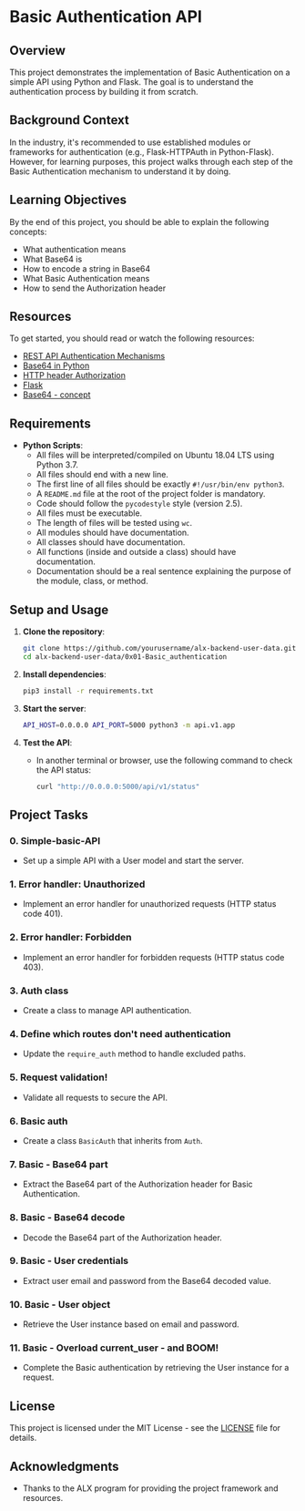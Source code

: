 # Basic Authentication API

## Overview
This project demonstrates the implementation of Basic Authentication on a simple API using Python and Flask. The goal is to understand the authentication process by building it from scratch.

## Background Context
In the industry, it's recommended to use established modules or frameworks for authentication (e.g., Flask-HTTPAuth in Python-Flask). However, for learning purposes, this project walks through each step of the Basic Authentication mechanism to understand it by doing.

## Learning Objectives
By the end of this project, you should be able to explain the following concepts:
- What authentication means
- What Base64 is
- How to encode a string in Base64
- What Basic Authentication means
- How to send the Authorization header

## Resources
To get started, you should read or watch the following resources:
- [REST API Authentication Mechanisms](https://example.com)
- [Base64 in Python](https://example.com)
- [HTTP header Authorization](https://example.com)
- [Flask](https://example.com)
- [Base64 - concept](https://example.com)

## Requirements
- **Python Scripts**:
  - All files will be interpreted/compiled on Ubuntu 18.04 LTS using Python 3.7.
  - All files should end with a new line.
  - The first line of all files should be exactly `#!/usr/bin/env python3`.
  - A `README.md` file at the root of the project folder is mandatory.
  - Code should follow the `pycodestyle` style (version 2.5).
  - All files must be executable.
  - The length of files will be tested using `wc`.
  - All modules should have documentation.
  - All classes should have documentation.
  - All functions (inside and outside a class) should have documentation.
  - Documentation should be a real sentence explaining the purpose of the module, class, or method.

## Setup and Usage
1. **Clone the repository**:
    ```sh
    git clone https://github.com/yourusername/alx-backend-user-data.git
    cd alx-backend-user-data/0x01-Basic_authentication
    ```

2. **Install dependencies**:
    ```sh
    pip3 install -r requirements.txt
    ```

3. **Start the server**:
    ```sh
    API_HOST=0.0.0.0 API_PORT=5000 python3 -m api.v1.app
    ```

4. **Test the API**:
    - In another terminal or browser, use the following command to check the API status:
      ```sh
      curl "http://0.0.0.0:5000/api/v1/status"
      ```

## Project Tasks
### 0. Simple-basic-API
- Set up a simple API with a User model and start the server.

### 1. Error handler: Unauthorized
- Implement an error handler for unauthorized requests (HTTP status code 401).

### 2. Error handler: Forbidden
- Implement an error handler for forbidden requests (HTTP status code 403).

### 3. Auth class
- Create a class to manage API authentication.

### 4. Define which routes don't need authentication
- Update the `require_auth` method to handle excluded paths.

### 5. Request validation!
- Validate all requests to secure the API.

### 6. Basic auth
- Create a class `BasicAuth` that inherits from `Auth`.

### 7. Basic - Base64 part
- Extract the Base64 part of the Authorization header for Basic Authentication.

### 8. Basic - Base64 decode
- Decode the Base64 part of the Authorization header.

### 9. Basic - User credentials
- Extract user email and password from the Base64 decoded value.

### 10. Basic - User object
- Retrieve the User instance based on email and password.

### 11. Basic - Overload current_user - and BOOM!
- Complete the Basic authentication by retrieving the User instance for a request.

## License
This project is licensed under the MIT License - see the [LICENSE](LICENSE) file for details.

## Acknowledgments
- Thanks to the ALX program for providing the project framework and resources.
